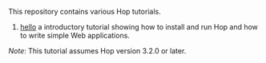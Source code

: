 This repository contains various Hop tutorials.

  1. [hello](tree/master/hello/)
 a introductory tutorial showing how to install and run Hop and how to write
 simple Web applications.


*Note*: This tutorial assumes Hop version 3.2.0 or later.

